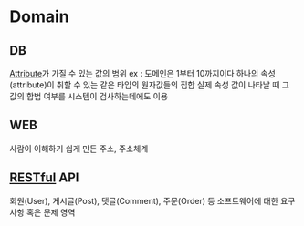 # Domain
## DB
[Attribute](Attribute.md)가 가질 수 있는 값의 범위
ex : 도메인은 1부터 10까지이다
하나의 속성(attribute)이 취할 수 있는 같은 타입의 원자값들의 집합
실제 속성 값이 나타날 때 그 값의 합법 여부를 시스템이 검사하는데에도 이용
## WEB
사람이 이해하기 쉽게 만든 주소,
주소체계

## [RESTful](RESTful) API
회원(User), 게시글(Post), 댓글(Comment), 주문(Order) 등 소프트웨어에 대한 요구사항 혹은 문제 영역
